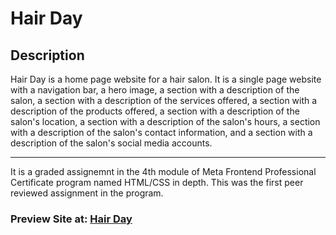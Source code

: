 # Hair Day

## Description

Hair Day is a home page website for a hair salon. It is a single page website with a navigation bar, a hero image, a section with a description of the salon, a section with a description of the services offered, a section with a description of the products offered, a section with a description of the salon's location, a section with a description of the salon's hours, a section with a description of the salon's contact information, and a section with a description of the salon's social media accounts.

---

It is a graded assignemnt in the 4th module of Meta Frontend Professional Certificate program named HTML/CSS in depth. This was the first peer reviewed assignment in the program. 

### Preview Site at: [Hair Day](https://hairdaybylabheshwar.netlify.app/)
